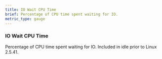 ```yaml
---
title: IO Wait CPU Time
brief: Percentage of CPU time spent waiting for IO.
metric_type: gauge
---
```

### IO Wait CPU Time

Percentage of CPU time spent waiting for IO.  Included in idle prior to Linux 2.5.41.